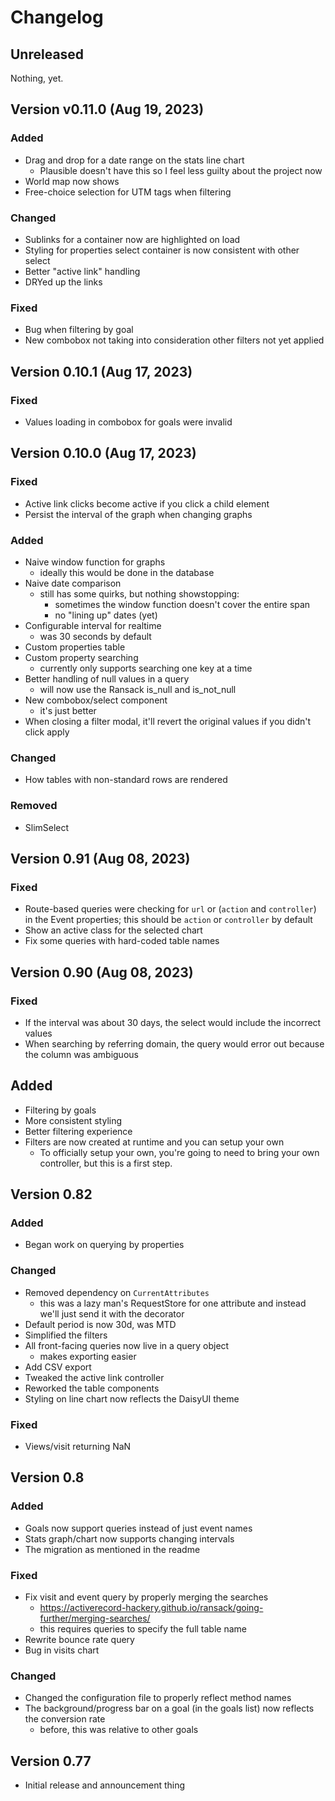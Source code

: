 # Changelog 

## Unreleased

Nothing, yet. 

## Version v0.11.0 (Aug 19, 2023)

### Added
* Drag and drop for a date range on the stats line chart
  - Plausible doesn't have this so I feel less guilty about the project now
* World map now shows 
* Free-choice selection for UTM tags when filtering

### Changed
* Sublinks for a container now are highlighted on load 
* Styling for properties select container is now consistent with other select 
* Better "active link" handling
* DRYed up the links

### Fixed
* Bug when filtering by goal
* New combobox not taking into consideration other filters not yet applied

## Version 0.10.1 (Aug 17, 2023)

### Fixed
* Values loading in combobox for goals were invalid 

## Version 0.10.0 (Aug 17, 2023)

### Fixed 
* Active link clicks become active if you click a child element
* Persist the interval of the graph when changing graphs

### Added
* Naive window function for graphs
  - ideally this would be done in the database
* Naive date comparison
  - still has some quirks, but nothing showstopping:
    - sometimes the window function doesn't cover the entire span
    - no "lining up" dates (yet)
* Configurable interval for realtime
  - was 30 seconds by default
* Custom properties table
* Custom property searching
  - currently only supports searching one key at a time
* Better handling of null values in a query 
  - will now use the Ransack is_null and is_not_null 
* New combobox/select component 
  - it's just better 
* When closing a filter modal, it'll revert the original values if you didn't click apply 

### Changed
* How tables with non-standard rows are rendered

### Removed
* SlimSelect 

## Version 0.91 (Aug 08, 2023)

### Fixed
* Route-based queries were checking for `url` or (`action` and `controller`) in the Event properties; this should be `action` or `controller` by default 
* Show an active class for the selected chart 
* Fix some queries with hard-coded table names 

## Version 0.90 (Aug 08, 2023)

### Fixed 
* If the interval was about 30 days, the select would include the incorrect values
* When searching by referring domain, the query would error out because the column was ambiguous 

## Added
* Filtering by goals
* More consistent styling
* Better filtering experience
* Filters are now created at runtime and you can setup your own 
  * To officially setup your own, you're going to need to bring your own controller, but this is a first step.

## Version 0.82

### Added
* Began work on querying by properties 

### Changed
* Removed dependency on `CurrentAttributes`
  * this was a lazy man's RequestStore for one attribute and instead we'll just send it with the decorator
* Default period is now 30d, was MTD
* Simplified the filters
* All front-facing queries now live in a query object
  * makes exporting easier 
* Add CSV export 
* Tweaked the active link controller
* Reworked the table components
* Styling on line chart now reflects the DaisyUI theme

### Fixed 
* Views/visit returning NaN 

## Version 0.8

### Added

* Goals now support queries instead of just event names
* Stats graph/chart now supports changing intervals 
* The migration as mentioned in the readme 

### Fixed

* Fix visit and event query by properly merging the searches
  - https://activerecord-hackery.github.io/ransack/going-further/merging-searches/
  - this requires queries to specify the full table name 
* Rewrite bounce rate query
* Bug in visits chart 

### Changed

* Changed the configuration file to properly reflect method names 
* The background/progress bar on a goal (in the goals list) now reflects the conversion rate
  - before, this was relative to other goals

## Version 0.77

* Initial release and announcement thing
